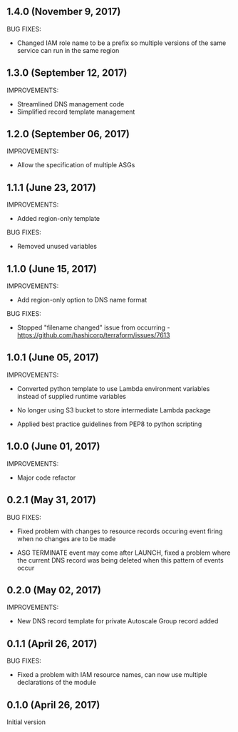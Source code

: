 ## 1.4.0 (November 9, 2017)

BUG FIXES:
* Changed IAM role name to be a prefix so multiple versions of the same service can run in the same region

## 1.3.0 (September 12, 2017)

IMPROVEMENTS:
* Streamlined DNS management code
* Simplified record template management


## 1.2.0 (September 06, 2017)

IMPROVEMENTS:
* Allow the specification of multiple ASGs


## 1.1.1 (June 23, 2017)

IMPROVEMENTS:
* Added region-only template

BUG FIXES:
* Removed unused variables


## 1.1.0 (June 15, 2017)

IMPROVEMENTS:
* Add region-only option to DNS name format

BUG FIXES:
* Stopped "filename changed" issue from occurring - https://github.com/hashicorp/terraform/issues/7613


## 1.0.1 (June 05, 2017)

IMPROVEMENTS:
* Converted python template to use Lambda environment variables instead of supplied runtime variables

* No longer using S3 bucket to store intermediate Lambda package

* Applied best practice guidelines from PEP8 to python scripting


## 1.0.0 (June 01, 2017)

IMPROVEMENTS:
* Major code refactor


## 0.2.1 (May 31, 2017)

BUG FIXES:
* Fixed problem with changes to resource records occuring event firing when no changes are to be made

* ASG TERMINATE event may come after LAUNCH, fixed a problem where the current DNS record was being deleted when this pattern of events occur


## 0.2.0 (May 02, 2017)

IMPROVEMENTS:
* New DNS record template for private Autoscale Group record added


## 0.1.1 (April 26, 2017)

BUG FIXES:
* Fixed a problem with IAM resource names, can now use multiple declarations of the module


## 0.1.0 (April 26, 2017)

Initial version
